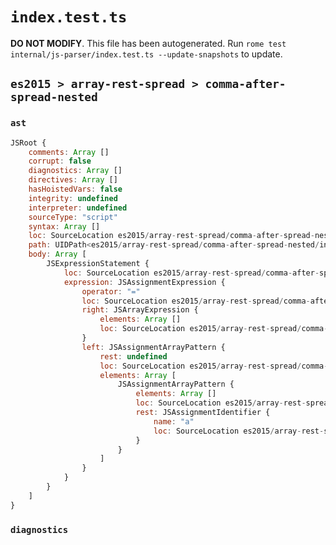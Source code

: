 # `index.test.ts`

**DO NOT MODIFY**. This file has been autogenerated. Run `rome test internal/js-parser/index.test.ts --update-snapshots` to update.

## `es2015 > array-rest-spread > comma-after-spread-nested`

### `ast`

```javascript
JSRoot {
	comments: Array []
	corrupt: false
	diagnostics: Array []
	directives: Array []
	hasHoistedVars: false
	integrity: undefined
	interpreter: undefined
	sourceType: "script"
	syntax: Array []
	loc: SourceLocation es2015/array-rest-spread/comma-after-spread-nested/input.js 1:0-1:15
	path: UIDPath<es2015/array-rest-spread/comma-after-spread-nested/input.js>
	body: Array [
		JSExpressionStatement {
			loc: SourceLocation es2015/array-rest-spread/comma-after-spread-nested/input.js 1:0-1:15
			expression: JSAssignmentExpression {
				operator: "="
				loc: SourceLocation es2015/array-rest-spread/comma-after-spread-nested/input.js 1:0-1:14
				right: JSArrayExpression {
					elements: Array []
					loc: SourceLocation es2015/array-rest-spread/comma-after-spread-nested/input.js 1:12-1:14
				}
				left: JSAssignmentArrayPattern {
					rest: undefined
					loc: SourceLocation es2015/array-rest-spread/comma-after-spread-nested/input.js 1:0-1:9
					elements: Array [
						JSAssignmentArrayPattern {
							elements: Array []
							loc: SourceLocation es2015/array-rest-spread/comma-after-spread-nested/input.js 1:1-1:8
							rest: JSAssignmentIdentifier {
								name: "a"
								loc: SourceLocation es2015/array-rest-spread/comma-after-spread-nested/input.js 1:5-1:6 (a)
							}
						}
					]
				}
			}
		}
	]
}
```

### `diagnostics`

```

```
